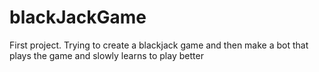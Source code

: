 # blackJackGame
First project. Trying to create a blackjack game and then make a bot that plays the game and slowly learns to play better
